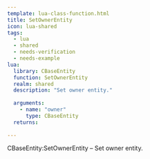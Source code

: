 ```yaml
---
template: lua-class-function.html
title: SetOwnerEntity
icon: lua-shared
tags:
  - lua
  - shared
  - needs-verification
  - needs-example
lua:
  library: CBaseEntity
  function: SetOwnerEntity
  realm: shared
  description: "Set owner entity."
  
  arguments:
    - name: "owner"
      type: CBaseEntity
  returns:
    
---
```


<div class="lua__search__keywords">
CBaseEntity:SetOwnerEntity &#x2013; Set owner entity.
</div>
